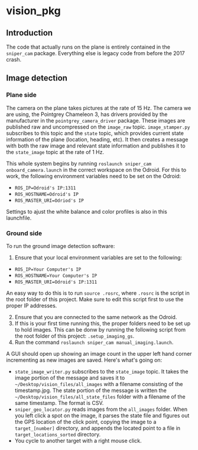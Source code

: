 # vision_pkg

## Introduction
The code that actually runs on the plane is entirely contained in the `sniper_cam` package. Everything else is legacy code from before the 2017 crash.

## Image detection
### Plane side
The camera on the plane takes pictures at the rate of 15 Hz. The camera we are using, the Pointgrey Chameleon 3, has drivers provided by the manufacturer in the `pointgrey_camera_driver` package. These images are published raw and uncompressed on the `image_raw` topic. `image_stamper.py` subscribes to this topic and the `state` topic, which provides current state information of the plane (location, heading, etc). It then creates a message with both the raw image and relevant state information and publishes it to the `state_image` topic at the rate of 1 Hz.

This whole system begins by running `roslaunch sniper_cam onboard_camera.launch` in the correct workspace on the Odroid. For this to work, the following environment variables need to be set on the Odroid:
* `ROS_IP=Odroid's IP:1311`
* `ROS_HOSTNAME=Odroid's IP`
* `ROS_MASTER_URI=Odriod's IP`

Settings to ajust the white balance and color profiles is also in this launchfile.

### Ground side
To run the ground image detection software:
1. Ensure that your local environment variables are set to the following:
* `ROS_IP=Your Computer's IP`
* `ROS_HOSTNAME=Your Computer's IP`
* `ROS_MASTER_URI=Odroid's IP:1311`

An easy way to do this is to run `source .rosrc`, where `.rosrc` is the script in the root folder of this project. Make sure to edit this script first to use the proper IP addresses.

2. Ensure that you are connected to the same network as the Odroid.
3. If this is your first time running this, the proper folders need to be set up to hold images. This can be donw by running the following script from the root folder of this project: `.setup_imaging_gs`.
4. Run the command `roslaunch sniper_cam manual_imaging.launch`.

A GUI should open up showing an image count in the upper left hand corner incrementing as new images are saved. Here's what's going on:
* `state_image_writer.py` subscribes to the `state_image` topic. It takes the image portion of the message and saves it to `~/Desktop/vision_files/all_images` with a filename consisting of the timestamp.jpg. The state portion of the message is written the `~/Desktop/vision_files/all_state_files` folder with a filename of the same timestamp. The format is CSV.
* `sniper_geo_locator.py` reads images from the `all_images` folder. When you left click a spot on the image, it parses the state file and figures out the GPS location of the click point, copying the image to a `target_[number]` directory, and appends the located point to a file in `target_locations_sorted` directory.
* You cycle to another target with a right mouse click. 

